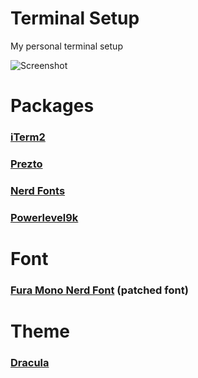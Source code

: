 # Terminal Setup

My personal terminal setup

![Screenshot](https://github.com/kdbaustert/personal-termial-setup/blob/master/screenshot/ScreenShot.png)

# Packages

### [iTerm2](https://www.iterm2.com)

### [Prezto](https://github.com/sorin-ionescu/prezto)

### [Nerd Fonts](https://github.com/ryanoasis/nerd-fonts)

### [Powerlevel9k](https://github.com/bhilburn/powerlevel9k)

# Font

### [Fura Mono Nerd Font](https://github.com/ryanoasis/nerd-fonts/tree/master/patched-fonts/FiraMono) (patched font)

# Theme

### [Dracula](https://draculatheme.com/iterm/)
